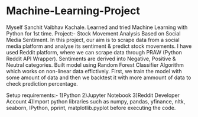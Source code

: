 # Machine-Learning-Project
Myself Sanchit Vaibhav Kachale. Learned and tried Machine Learning with Python for 1st time.
Project:- Stock Movement Analysis Based on Social Media Sentiment.
In this project, our aim is to scrape data from a social media platform and analyse its sentiment & predict stock movements.
I have used Reddit platform, where we can scrape data through PRAW (Python Reddit API Wrapper).
Sentiments are derived into Negative, Positive & Neutral categories.
Built model using Random Forest Classifier Algorithm which works on non-linear data effictively.
First, we train the model with some amount of data and then we backtest it with more ammount of data to check prediction percentage.

Setup requirements:- 
1)Python
2)Jupyter Notebook
3)Reddit Developer Account
4)Import python libraries such as numpy, pandas, yfinance, nltk, seaborn, IPython, pprint, matplotlib.pyplot before executing the code.

